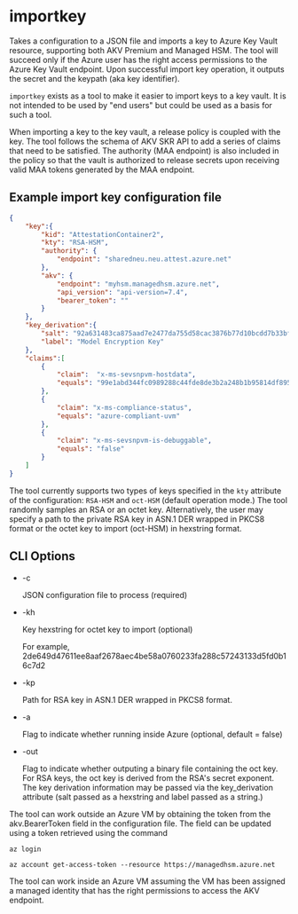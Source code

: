 # importkey

Takes a configuration to a JSON file and imports a key to Azure Key Vault resource, supporting both AKV Premium and Managed HSM. The tool will succeed only if the Azure user has the right access permissions to the Azure Key Vault endpoint. Upon successful import key operation, it outputs the secret and the keypath (aka key identifier).

`importkey` exists as a tool to make it easier to import keys to a key vault. It is not intended to be used by "end users" but could be used as a basis for such a tool. 

When importing a key to the key vault, a release policy is coupled with the key. The tool follows the schema of AKV SKR API to add a series of claims that need to be satisfied. The authority (MAA endpoint) is also included in the policy so that the vault is authorized to release secrets upon receiving valid MAA tokens generated by the MAA endpoint. 

## Example import key configuration file

```json
{
    "key":{
        "kid": "AttestationContainer2",
        "kty": "RSA-HSM",
        "authority": {
            "endpoint": "sharedneu.neu.attest.azure.net"
        },
        "akv": {
            "endpoint": "myhsm.managedhsm.azure.net", 
            "api_version": "api-version=7.4",
            "bearer_token": ""
        }
    },
    "key_derivation":{
        "salt": "92a631483ca875aad7e2477da755d58cac3876b77d10bcdd7b33bfa11e7d8b8e",
        "label": "Model Encryption Key"
    },
    "claims":[
        {
            "claim":  "x-ms-sevsnpvm-hostdata",
            "equals": "99e1abd344fc0989288c44fde8de3b2a248b1b95814df8955d0c305a7db46680"
        },
        {
            "claim": "x-ms-compliance-status",
            "equals": "azure-compliant-uvm"
        },
        {
            "claim": "x-ms-sevsnpvm-is-debuggable",
            "equals": "false"
        }            
    ]
}
```

The tool currently supports two types of keys specified in the `kty` attribute of the configuration: `RSA-HSM` and `oct-HSM` (default operation mode.) The tool randomly samples an RSA or an octet key. Alternatively, the user may specify a path to the private RSA key in ASN.1 DER wrapped in PKCS8 format or the octet key to import (oct-HSM) in hexstring format.

## CLI Options

- -c

    JSON configuration file to process (required)

- -kh

    Key hexstring for octet key to import (optional)

    For example, 2de649d47611ee8aaf2678aec4be58a0760233fa288c57243133d5fd0b16c7d2

- -kp

    Path for RSA key in ASN.1 DER wrapped in PKCS8 format.

- -a 

    Flag to indicate whether running inside Azure (optional, default = false)

- -out

    Flag to indicate whether outputing a binary file containing the oct key. 
    For RSA keys, the oct key is derived from the RSA's secret exponent. 
    The key derivation information may be passed via the key_derivation
    attribute (salt passed as a hexstring and label passed as a string.)

The tool can work outside an Azure VM by obtaining the token from the akv.BearerToken field in the configuration file. The field can be updated using a token retrieved using the command

`az login`

`az account get-access-token --resource https://managedhsm.azure.net`

The tool can work inside an Azure VM assuming the VM has been assigned a managed identity that has the right permissions to access the AKV endpoint. 

